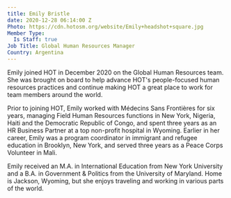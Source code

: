 ```yaml
---
title: Emily Bristle
date: 2020-12-28 06:14:00 Z
Photo: https://cdn.hotosm.org/website/Emily+headshot+square.jpg
Member Type:
  Is Staff: true
Job Title: Global Human Resources Manager
Country: Argentina
---
```


Emily joined HOT in December 2020 on the Global Human Resources team. She was brought on board to help advance HOT's people-focused human resources practices and continue making HOT a great place to work for team members around the world.

Prior to joining HOT, Emily worked with Médecins Sans Frontières for six years, managing Field Human Resources functions in New York, Nigeria, Haiti and the Democratic Republic of Congo, and spent three years as an HR Business Partner at a top non-profit hospital in Wyoming. Earlier in her career, Emily was a program coordinator in immigrant and refugee education in Brooklyn, New York, and served three years as a Peace Corps Volunteer in Mali.

Emily received an M.A. in International Education from New York University and a B.A. in Government & Politics from the University of Maryland. Home is Jackson, Wyoming, but she enjoys traveling and working in various parts of the world.
